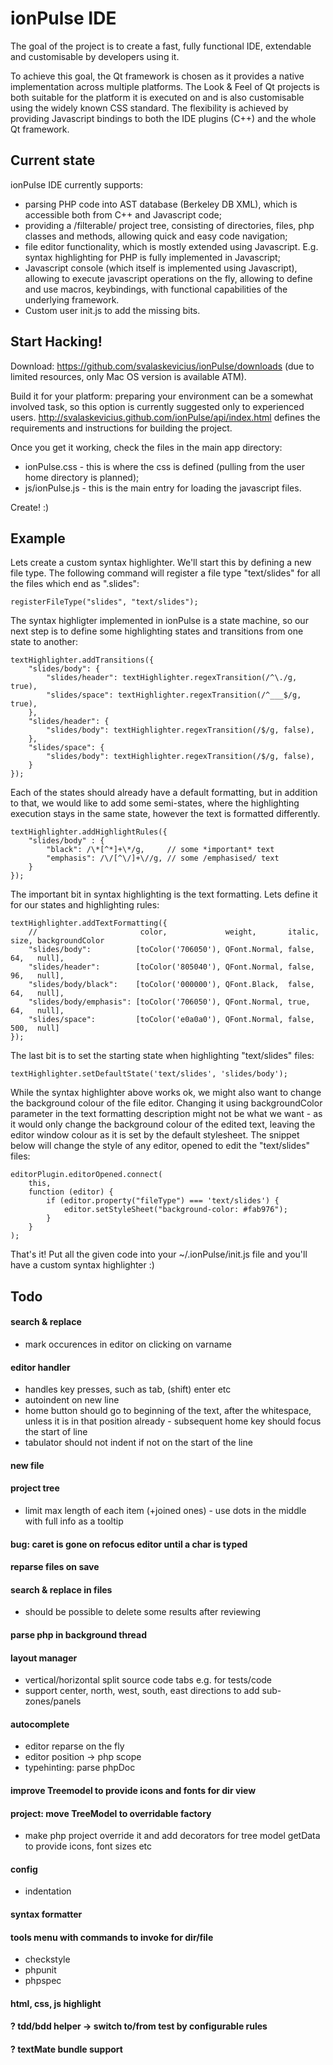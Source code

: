 ionPulse IDE
============

The goal of the project is to create a fast, fully functional IDE, extendable and customisable by developers using it.

To achieve this goal, the Qt framework is chosen as it provides a native implementation across multiple platforms. The Look & Feel of Qt projects is both suitable for the platform it is executed on and is also customisable using the widely known CSS standard. The flexibility is achieved by providing Javascript bindings to both the IDE plugins (C++) and the whole Qt framework.


Current state
-------------

ionPulse IDE currently supports:
* parsing PHP code into AST database (Berkeley DB XML), which is accessible both from C++ and Javascript code;
* providing a /filterable/ project tree, consisting of directories, files, php classes and methods, allowing quick and easy code navigation;
* file editor functionality, which is mostly extended using Javascript. E.g. syntax highlighting for PHP is fully implemented in Javascript;
* Javascript console (which itself is implemented using Javascript), allowing to execute javascript operations on the fly, allowing to define and use macros, keybindings, with functional capabilities of the underlying framework.
* Custom user init.js to add the missing bits.


Start Hacking!
--------------

Download:
https://github.com/svalaskevicius/ionPulse/downloads (due to limited resources, only Mac OS version is available ATM).

Build it for your platform:
preparing your environment can be a somewhat involved task, so this option is currently suggested only to experienced users.
http://svalaskevicius.github.com/ionPulse/api/index.html defines the requirements and instructions for building the project.

Once you get it working, check the files in the main app directory:
* ionPulse.css - this is where the css is defined (pulling from the user home directory is planned);
* js/ionPulse.js - this is the main entry for loading the javascript files.

Create! :)

Example
-------

Lets create a custom syntax highlighter. We'll start this by defining a new file type. The following command will register
a file type "text/slides" for all the files which end as ".slides":

    registerFileType("slides", "text/slides");


The syntax highligter implemented in ionPulse is a state machine, so our next step is to define some highlighting states
and transitions from one state to another:

    textHighlighter.addTransitions({
        "slides/body": {
            "slides/header": textHighlighter.regexTransition(/^\./g, true),
            "slides/space": textHighlighter.regexTransition(/^___$/g, true),
        },
        "slides/header": {
            "slides/body": textHighlighter.regexTransition(/$/g, false),
        },
        "slides/space": {
            "slides/body": textHighlighter.regexTransition(/$/g, false),
        }
    });


Each of the states should already have a default formatting, but in addition
to that, we would like to add some semi-states, where the highlighting execution
stays in the same state, however the text is formatted differently.

    textHighlighter.addHighlightRules({
        "slides/body" : {
            "black": /\*[^*]+\*/g,     // some *important* text
            "emphasis": /\/[^\/]+\//g, // some /emphasised/ text
        }
    });

The important bit in syntax highlighting is the text formatting. Lets define it
for our states and highlighting rules:

    textHighlighter.addTextFormatting({
        //                       color,             weight,       italic, size, backgroundColor
        "slides/body":          [toColor('706050'), QFont.Normal, false,  64,   null],
        "slides/header":        [toColor('805040'), QFont.Normal, false,  96,   null],
        "slides/body/black":    [toColor('000000'), QFont.Black,  false,  64,   null],
        "slides/body/emphasis": [toColor('706050'), QFont.Normal, true,   64,   null],
        "slides/space":         [toColor('e0a0a0'), QFont.Normal, false,  500,  null]
    });


The last bit is to set the starting state when highlighting "text/slides" files:

    textHighlighter.setDefaultState('text/slides', 'slides/body');


While the syntax highlighter above works ok, we might also want to change the background colour
of the file editor. Changing it using backgroundColor parameter in the text formatting description
might not be what we want - as it would only change the background colour of the edited text, 
leaving the editor window colour as it is set by the default stylesheet. The snippet below will
change the style of any editor, opened to edit the "text/slides" files:

    editorPlugin.editorOpened.connect(
        this,
        function (editor) {
            if (editor.property("fileType") === 'text/slides') {
                editor.setStyleSheet("background-color: #fab976");
            }
        }
    );

That's it! Put all the given code into your ~/.ionPulse/init.js file and you'll have a custom syntax highlighter :)


Todo
----

#### search & replace
* mark occurences in editor on clicking on varname

#### editor handler
* handles key presses, such as tab, (shift) enter etc
* autoindent on new line
* home button should go to beginning of the text, after the whitespace, unless it is in that position already - subsequent home key should focus the start of line
* tabulator should not indent if not on the start of the line

#### new file

#### project tree
* limit max length of each item (+joined ones) - use dots in the middle with full info as a tooltip

#### bug: caret is gone on refocus editor until a char is typed

#### reparse files on save

#### search & replace in files
* should be possible to delete some results after reviewing

#### parse php in background thread

#### layout manager
* vertical/horizontal split source code tabs e.g. for tests/code
* support center, north, west, south, east directions to add sub-zones/panels

#### autocomplete
* editor reparse on the fly
* editor position -> php scope
* typehinting: parse phpDoc

#### improve Treemodel to provide icons and fonts for dir view

#### project: move TreeModel to overridable factory
* make php project override it and add decorators for tree model getData to provide icons, font sizes etc

#### config
* indentation

#### syntax formatter

#### tools menu with commands to invoke for dir/file
* checkstyle
* phpunit
* phpspec

#### html, css, js highlight

#### ? tdd/bdd helper -> switch to/from test by configurable rules

#### ? textMate bundle support


